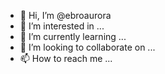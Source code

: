 - 👋 Hi, I’m @ebroaurora
- 👀 I’m interested in ...
- 🌱 I’m currently learning ...
- 💞️ I’m looking to collaborate on ...
- 📫 How to reach me ...

<!---
ebroaurora/ebroaurora is a ✨ special ✨ repository because its `README.md` (this file) appears on your GitHub profile.
You can click the Preview link to take a look at your changes.
--->
